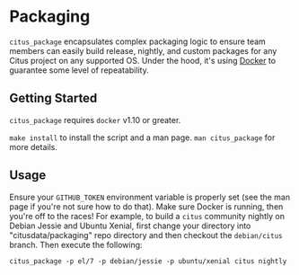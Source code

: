 # Packaging

`citus_package` encapsulates complex packaging logic to ensure team members can easily build release, nightly, and custom packages for any Citus project on any supported OS. Under the hood, it's using [Docker][1] to guarantee some level of repeatability.

## Getting Started

`citus_package` requires `docker` v1.10 or greater.

`make install` to install the script and a man page. `man citus_package` for more details.

## Usage

Ensure your `GITHUB_TOKEN` environment variable is properly set (see the man page if you're not sure how to do that). Make sure Docker is running, then you're off to the races! For example, to build a `citus` community nightly on Debian Jessie and Ubuntu Xenial, first change your directory into "citusdata/packaging" repo directory and then checkout the `debian/citus` branch. Then execute the following:

`citus_package -p el/7 -p debian/jessie -p ubuntu/xenial citus nightly`

[1]: https://www.docker.com
